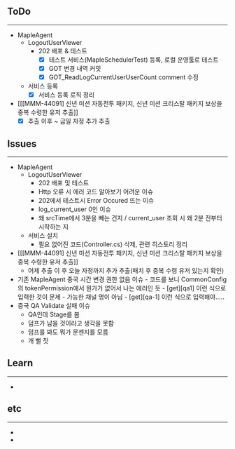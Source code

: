 ## ToDo
---
- MapleAgent
	- LogoutUserViewer
		- 202 배포 & 테스트
			- [x] 테스트 서비스(MapleSchedulerTest) 등록, 로컬 운영툴로 테스트
			- [x] GOT 변경 내역 커밋
			- [x] GOT_ReadLogCurrentUserUserCount comment 수정
	- 서비스 등록
		- [x] 서비스 등록 로직 정리
-  [[[MMM-44091] 신년 미션 자동전투 패키지, 신년 미션 크리스탈 패키지 보상을 중복 수령한 유저 추출]]
	- [x] 추출 이후 ~ 금일 자정 추가 추출

## Issues
---
- MapleAgent
	- LogoutUserViewer
		- 202 배포 및 테스트
		- Http 오류 시 에러 코드 알아보기 어려운 이슈
		- 202에서 테스트시 Error Occured 뜨는 이슈
		- log_current_user 0인 이슈
		- 왜 srcTime에서 3분을 빼는 건지 / current_user 조회 시 왜 2분 전부터 시작하는 지
	- 서비스 설치
		- 필요 없어진 코드(Controller.cs) 삭제, 관련 히스토리 정리
- [[[MMM-44091] 신년 미션 자동전투 패키지, 신년 미션 크리스탈 패키지 보상을 중복 수령한 유저 추출]]
	- 어제 추출 이 후 오늘 자정까지 추가 추출(패치 후 중복 수령 유저 있는지 확인)
- 기존 MapleAgent 중국 시간 변경 권한 없음 이슈
		- 코드를 보니 CommonConfig의 tokenPermission에서 뭔가가 없어서 나는 에러인 듯
		- \[get\]\[qa1\] 이런 식으로 입력한 것이 문제
			- 가능한 채널 명이 아님
			- \[get\]\[qa-1\] 이런 식으로 입력해야..... 
- 중국 QA Validate 실패 이슈
	- QA인데 Stage를 봄
	- 덤프가 남을 것이라고 생각을 못함
	- 덤프를 봐도 뭐가 문젠지를 모름
	- 개 뻘 짓

## Learn
---
- 


## etc
---
- 
- 
